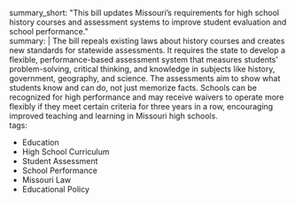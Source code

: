 summary_short: "This bill updates Missouri’s requirements for high school history courses and assessment systems to improve student evaluation and school performance."  
summary: |
  The bill repeals existing laws about history courses and creates new standards for statewide assessments. It requires the state to develop a flexible, performance-based assessment system that measures students' problem-solving, critical thinking, and knowledge in subjects like history, government, geography, and science. The assessments aim to show what students know and can do, not just memorize facts. Schools can be recognized for high performance and may receive waivers to operate more flexibly if they meet certain criteria for three years in a row, encouraging improved teaching and learning in Missouri high schools.  
tags:
  - Education
  - High School Curriculum
  - Student Assessment
  - School Performance
  - Missouri Law
  - Educational Policy
